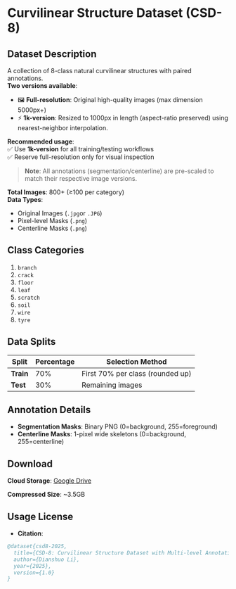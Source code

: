 # Curvilinear Structure Dataset (CSD-8)

## Dataset Description
A collection of 8-class natural curvilinear structures with paired annotations.  
**Two versions available**:  
- 🖼️ **Full-resolution**: Original high-quality images (max dimension 5000px+)  
- ⚡ **1k-version**: Resized to 1000px  in length (aspect-ratio preserved) using nearest-neighbor interpolation. 

**Recommended usage**:  
✅ Use **1k-version** for all training/testing workflows  
✅ Reserve full-resolution only for visual inspection  

> **Note**: All annotations (segmentation/centerline) are pre-scaled to match their respective image versions.

**Total Images**: 800+ (≥100 per category)  
**Data Types**:

- Original Images (`.jpg`or `.JPG`)
- Pixel-level Masks (`.png`)
- Centerline Masks (`.png`)

## Class Categories
1. `branch`
2. `crack` 
3. `floor`
4. `leaf`
5. `scratch`
6. `soil`
7. `wire`
8. `tyre` 

## Data Splits
| Split     | Percentage | Selection Method                 |
| --------- | ---------- | -------------------------------- |
| **Train** | 70%        | First 70% per class (rounded up) |
| **Test**  | 30%        | Remaining images                 |

## Annotation Details
- **Segmentation Masks**: Binary PNG (0=background, 255=foreground)
- **Centerline Masks**: 1-pixel wide skeletons (0=background, 255=centerline)

## Download
**Cloud Storage**: 
[Google Drive](https://drive.google.com/file/d/1_5hR0yypZDDXgjg23OXcFze6KSbQWJlL/view?usp=sharing)

**Compressed Size**: ~3.5GB  

## Usage License
- **Citation**:
```bibtex
@dataset{csd8-2025,
  title={CSD-8: Curvilinear Structure Dataset with Multi-level Annotations},
  author={Dianshuo Li},
  year={2025},
  version={1.0}
}
```

